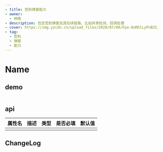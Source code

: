 ```yaml
---
- title: 签到弹窗能力
- owner:
  - 梓皓
- description: 包含签到弹窗及其后续链路，比如异常检测，回调处理
- cover: https://img.yzcdn.cn/upload_files/2020/07/09/Fpo-8oMGlLyPnB3IjCOiJM7B4uEn.png
- tag:
  - 签到
  - 弹窗
  - 能力
---
```


# Name
## demo
```jsx
```
## api
| 属性名  | 描述                 | 类型                                                  | 是否必填 | 默认值               |
| ------ | ------------------- | ---------------------------------------------------- | ------- | ------------------- |
|        |                     |                                                      |         |                     |

## ChangeLog
